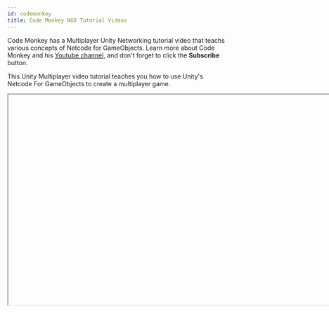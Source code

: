 ```yaml
---
id: codemonkey
title: Code Monkey NGO Tutorial Videos
---
```


Code Monkey has a Multiplayer Unity Networking tutorial video that teachs various concepts of Netcode for GameObjects. Learn more about Code Monkey and his [Youtube channel](https://www.youtube.com/c/CodeMonkeyUnity), and don't forget to click the **Subscribe** button.

This Unity Multiplayer video tutorial teaches you how to use Unity's Netcode For GameObjects to create a multiplayer game. 

<Iframe url="https://www.youtube.com/embed/3yuBOB3VrCk"
        width="854px"
        height="480px"
        id="myId"
        className="video-container"
        display="initial"
        position="relative"
        allow="accelerometer; autoplay; clipboard-write; encrypted-media; gyroscope; picture-in-picture" 
        allowfullscreen
        />

   

Video published Sept 26, 2022

This video  covers

- Getting Started with Unity Multiplayer (Netcode for Game Objects)
- Installing Netcode for Game Objects
- NetworkManager
- Unity Transport
- Creating the Player
- NetworkObject
- Assigning the PlayerPrefab and NetworkPrefab List
- First Quick Test
- What is Server, Host, Client
- Creating UI Buttons
- NetworkManagerUI
- Set Verbose Logging
- Optional: Add Quantum Console to easily read the logs
- Making a Build
- Testing Host and Client
- PlayerNetwork Script, Movement, NetworkBehaviour
- NetworkTransform
- Server-Client Authoritative, Ownership
- ClientNetworkTransform
- NetworkVariable
- NetworkVariable with Custom Data Type, INetworkSerializable
- ServerRpc
- ClientRpc
- Spawning and Despawning Network Objects
- NetworkAnimator
- Multiplayer Tools Package
- How to Connect to a IP
- Online Multiplayer Issues, Port Forwarding, NAT Punchthrough
- Unity Gaming Services (UGS), Relay, Lobby, Matchmaker, Multiplay



:::contribution Community Contribution
[Code Monkey](https://www.youtube.com/c/CodeMonkeyUnity) for the video tutorials! These contributions are a fantastic help to the community.
:::

import Iframe from 'react-iframe'